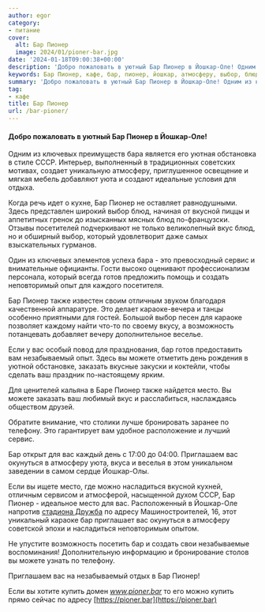 ```yaml
---
author: egor
category:
- питание
cover:
  alt: Бар Пионер
  image: 2024/01/pioner-bar.jpg
date: '2024-01-18T09:00:38+00:00'
description: 'Добро пожаловать в уютный Бар Пионер в Йошкар-Оле! Одним из ключевых преимуществ бара является его уютная обстановка в стиле СССР. Интерьер, выполненный в...'
keywords: Бар Пионер, кафе, бар, пионер, йошкар, атмосферу, выбор, блюд, это, караоке, можете, место, оле, ключевых, бара, ссср, уюта
summary: 'Добро пожаловать в уютный Бар Пионер в Йошкар-Оле! Одним из ключевых преимуществ бара является его уютная обстановка в стиле СССР. Интерьер, выполненный в...'
tag:
- кафе
title: Бар Пионер
url: /bar-pioner/
---
```


#### Добро пожаловать в уютный Бар Пионер в Йошкар-Оле!

Одним из ключевых преимуществ бара является его уютная обстановка в стиле СССР. Интерьер, выполненный в традиционных советских мотивах, создает уникальную атмосферу, приглушенное освещение и мягкая мебель добавляют уюта и создают идеальные условия для отдыха.

Когда речь идет о кухне, Бар Пионер не оставляет равнодушными. Здесь представлен широкий выбор блюд, начиная от вкусной пиццы и аппетитных гренок до изысканных мясных блюд по\-французски. Отзывы посетителей подчеркивают не только великолепный вкус блюд, но и обширный выбор, который удовлетворит даже самых взыскательных гурманов.

Один из ключевых элементов успеха бара \- это превосходный сервис и внимательные официанты. Гости высоко оценивают профессионализм персонала, который всегда готов предложить помощь и создать неповторимый опыт для каждого посетителя.

Бар Пионер также известен своим отличным звуком благодаря качественной аппаратуре. Это делает караоке-вечера и танцы особенно приятными для гостей. Большой выбор песен для караоке позволяет каждому найти что-то по своему вкусу, а возможность потанцевать добавляет вечеру дополнительное веселье.

Если у вас особый повод для празднования, бар готов предоставить вам незабываемый опыт. Здесь вы можете отметить день рождения в уютной обстановке, заказать вкусные закуски и коктейли, чтобы сделать ваш праздник по-настоящему ярким.

Для ценителей кальяна в Баре Пионер также найдется место. Вы можете заказать ваш любимый вкус и расслабиться, наслаждаясь обществом друзей.

Обратите внимание, что столики лучше бронировать заранее по телефону. Это гарантирует вам удобное расположение и лучший сервис.

Бар открыт для вас каждый день с 17:00 до 04:00. Приглашаем вас окунуться в атмосферу уюта, вкуса и веселья в этом уникальном заведении в самом сердце Йошкар-Олы.

Если вы ищете место, где можно насладиться вкусной кухней, отличным сервисом и атмосферой, насыщенной духом СССР, Бар Пионер \- идеальное место для вас. Расположенный в Йошкар-Оле напротив [стадиона Дружба](/stadion-druzhba/) по адресу Машиностроителей, 16, этот уникальный караоке бар приглашает вас окунуться в атмосферу советской эпохи и насладиться неповторимым опытом.

Не упустите возможность посетить бар и создать свои незабываемые воспоминания! Дополнительную информацию и бронирование столов вы можете узнать по телефону.

Приглашаем вас на незабываемый отдых в Бар Пионер!

Если вы хотите купить домен _www.pioner.bar_ то его можно купить прямо сейчас по адресу [https://pioner.bar](https://pioner.bar)